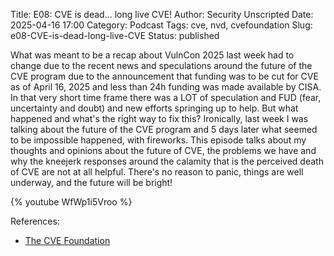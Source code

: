 Title: E08: CVE is dead... long live CVE!
Author: Security Unscripted
Date: 2025-04-16 17:00
Category: Podcast
Tags: cve, nvd, cvefoundation
Slug: e08-CVE-is-dead-long-live-CVE
Status: published

What was meant to be a recap about VulnCon 2025 last week had to change due to the recent news and speculations around the future of the CVE program due to the announcement that funding was to be cut for CVE as of April 16, 2025 and less than 24h funding was made available by CISA.  In that very short time frame there was a LOT of speculation and FUD (fear, uncertainty and doubt) and new efforts springing up to help.  But what happened and what's the right way to fix this?  Ironically, last week I was talking about the future of the CVE program and 5 days later what seemed to be impossible happened, with fireworks.  This episode talks about my thoughts and opinions about the future of CVE, the problems we have and why the kneejerk responses around the calamity that is the perceived death of CVE are not at all helpful.  There's no reason to panic, things are well underway, and the future will be bright!

{% youtube WfWp1i5Vroo %}

References:

* [The CVE Foundation](https://www.thecvefoundation.org/)

